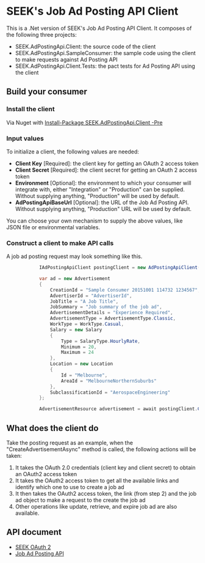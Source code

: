# SEEK's Job Ad Posting API Client
This is a .Net version of SEEK's Job Ad Posting API Client. It composes of the following three projects:
* SEEK.AdPostingApi.Client: the source code of the client
* SEEK.AdPostingApi.SampleConsumer: the sample code using the client to make requests against Ad Posting API
* SEEK.AdPostingApi.Client.Tests: the pact tests for Ad Posting API using the client


## Build your consumer

### Install the client
Via Nuget with [Install-Package SEEK.AdPostingApi.Client -Pre](https://www.nuget.org/packages/SEEK.AdPostingApi.Client/)

### Input values
To initialize a client, the following values are needed:
* **Client Key** [Required]: the client key for getting an OAuth 2 access token
* **Client Secret** [Required]: the client secret for getting an OAuth 2 access token
* **Environment** [Optional]: the environment to which your consumer will integrate with, either "Integration" or "Production" can be supplied. Without supplying anything, "Production" will be used by default.
* **AdPostingApiBaseUrl** [Optional]: the URL of the Job Ad Posting API. Without supplying anything, "Production" URL will be used by default.

You can choose your own mechanism to supply the above values, like JSON file or environmental variables.

### Construct a client to make API calls
A job ad posting request may look something like this.

```c#
            IAdPostingApiClient postingClient = new AdPostingApiClient("<client id>", "<client secret>", Environment.Integration);

            var ad = new Advertisement
            {
                CreationId = "Sample Consumer 20151001 114732 1234567",
                AdvertiserId = "AdvertiserId",
                JobTitle = "A Job Title",
                JobSummary = "Job summary of the job ad",
                AdvertisementDetails = "Experience Required",
                AdvertisementType = AdvertisementType.Classic,
                WorkType = WorkType.Casual,
                Salary = new Salary
                {
                    Type = SalaryType.HourlyRate,
                    Minimum = 20,
                    Maximum = 24
                },
                Location = new Location
                {
                    Id = "Melbourne",
                    AreaId = "MelbourneNorthernSuburbs"
                },
                SubclassificationId = "AerospaceEngineering"
            };

            AdvertisementResource advertisement = await postingClient.CreateAdvertisementAsync(ad);
```

## What does the client do
Take the posting request as an example, when the "CreateAdvertisementAsync" method is called, the following actions will be taken:
 1. It takes the OAuth 2.0 credentials (client key and client secret) to obtain an OAuth2 access token
 2. It takes the OAuth2 access token to get all the available links and identify which one to use to create a job ad
 3. It then takes the OAuth2 access token, the link (from step 2) and the job ad object to make a request to the create the job ad 
 4. Other operations like update, retrieve, and expire job ad are also available.

## API document
* [SEEK OAuth 2](http://docs.oauth2seek.apiary.io/#)
* [Job Ad Posting API](http://docs.adposting.apiary.io/#)
